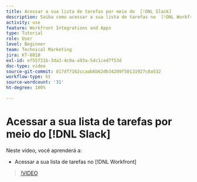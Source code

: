 ```yaml
---
title: Acessar a sua lista de tarefas por meio do  [!DNL Slack]
description: Saiba como acessar a sua lista de tarefas no  [!DNL Workfront]
activity: use
feature: Workfront Integrations and Apps
type: Tutorial
role: User
level: Beginner
team: Technical Marketing
jira: KT-8818
exl-id: ef55731b-3da3-4c9a-a93a-5dc1ced7f53d
doc-type: video
source-git-commit: d17df7162ccaab6b62db34209f50131927c0a532
workflow-type: ht
source-wordcount: '31'
ht-degree: 100%

---
```


# Acessar a sua lista de tarefas por meio do [!DNL Slack]

Neste vídeo, você aprenderá a:

* Acessar a sua lista de tarefas no [!DNL Workfront]

>[!VIDEO](https://video.tv.adobe.com/v/3437925/?quality=12&learn=on&enablevpops&captions=por_br)
